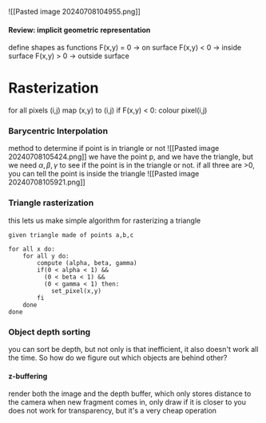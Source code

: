 ![[Pasted image 20240708104955.png]]
#### Review: implicit geometric representation
define shapes as functions
F(x,y) = 0 -> on surface
F(x,y) < 0 -> inside surface
F(x,y) > 0 -> outside surface

# Rasterization
for all pixels (i,j)
map (x,y) to (i,j)
if F(x,y) < 0:
  colour pixel(i,j)

### Barycentric Interpolation
method to determine if point is in triangle or not
![[Pasted image 20240708105424.png]]
we have the point p, and we have the triangle, but we need $\alpha,\beta,\gamma$ to see if the point is in the triangle or not. 
if all three are >0, you can tell the point is inside the triangle
![[Pasted image 20240708105921.png]]
### Triangle rasterization
this lets us make simple algorithm for rasterizing a triangle
```
given triangle made of points a,b,c

for all x do:
    for all y do:
        compute (alpha, beta, gamma)
	    if(0 < alpha < 1) &&
          (0 < beta < 1) &&
          (0 < gamma < 1) then:
		    set_pixel(x,y)
		fi
	done
done
```
### Object depth sorting
you can sort be depth, but not only is that inefficient, it also doesn't work all the time. So how do we figure out which objects are behind other?
#### z-buffering
render both the image and the depth buffer, which only stores distance to the camera
when new fragment comes in, only draw if it is closer to you
does not work for transparency, but it's a very cheap operation

